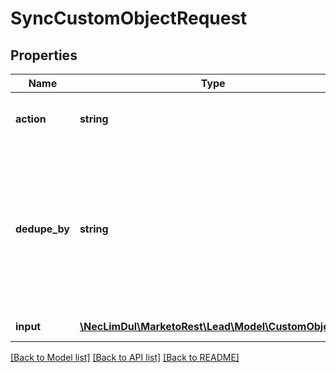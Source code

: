 # SyncCustomObjectRequest

## Properties

Name | Type | Description | Notes
------------ | ------------- | ------------- | -------------
**action** | **string** | Type of sync operation to perform | [optional]
**dedupe_by** | **string** | Field to deduplicate on.  If the value in the field for a given record is not unique, an error will be returned for the individual record. | [optional]
**input** | [**\NecLimDul\MarketoRest\Lead\Model\CustomObject[]**](CustomObject.md) | List of input records |

[[Back to Model list]](../../README.md#models) [[Back to API list]](../../README.md#endpoints) [[Back to README]](../../README.md)
